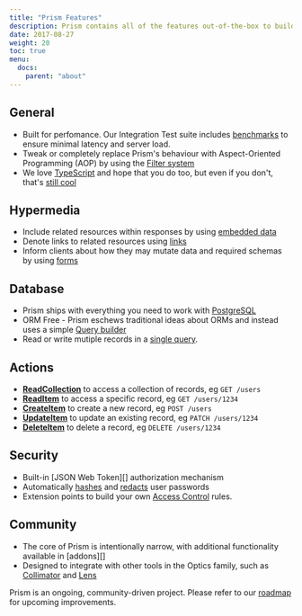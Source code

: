 ```yaml
---
title: "Prism Features"
description: Prism contains all of the features out-of-the-box to build awesome APIs.
date: 2017-08-27
weight: 20
toc: true
menu:
  docs:
    parent: "about"
---
```


## General

- Built for perfomance. Our Integration Test suite includes [benchmarks][] to ensure minimal latency and server load.
- Tweak or completely replace Prism's behaviour with Aspect-Oriented Programming (AOP) by using the [Filter system][]
- We love [TypeScript][] and hope that you do too, but even if you don't, that's [still cool][plain-js]

## Hypermedia

- Include related resources within responses by using [embedded data][]
- Denote links to related resources using [links][]
- Inform clients about how they may mutate data and required schemas by using [forms][]

## Database

- Prism ships with everything you need to work with [PostgreSQL][]
- ORM Free - Prism eschews traditional ideas about ORMs and instead uses a simple [Query builder][]
- Read or write mutiple records in a [single query][].

## Actions

- **[ReadCollection][]** to access a collection of records, eg `GET /users`
- **[ReadItem][]** to access a specific record, eg `GET /users/1234`
- **[CreateItem][]** to create a new record, eg `POST /users`
- **[UpdateItem][]** to update an existing record, eg `PATCH /users/1234`
- **[DeleteItem][]** to delete a record, eg `DELETE /users/1234`

## Security

- Built-in [JSON Web Token][] authorization mechanism
- Automatically [hashes][] and [redacts][] user passwords
- Extension points to build your own [Access Control][] rules.

## Community

- The core of Prism is intentionally narrow, with additional functionality available in [addons][]
- Designed to integrate with other tools in the Optics family, such as [Collimator][] and [Lens][]

Prism is an ongoing, community-driven project. Please refer to our [roadmap][] for upcoming improvements.

[benchmarks]: /contributing/benchmarks
[Filter system]: /filters
[TypeScript]: https://www.typescriptlang.org/
[plain-js]: /quickstart/javascript

[embedded data]: /hypermedia/embedded-data
[links]: /hypermedia/links
[forms]: /hypermedia/forms

[PostgreSQL]: /database
[Query builder]: /database/query-builder
[single query]: /database/query-builder#embedded-data

[ReadCollection]: /actions/read-collection
[ReadItem]: /actions/read-item
[CreateItem]: /actions/create-item
[UpdateItem]: /actions/update-item
[DeleteItem]: /actions/delete-item

[hashes]: /security/resource-backend#hash
[redacts]: /security/resource-backend#redact
[Access Control]: /security/access-control

[Collimator]: /optics/collimator
[Lens]: /optics/lens

[roadmap]: https://github.com/optics-team/prism/milestones
